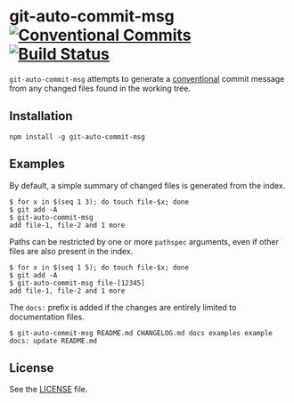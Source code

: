 # git-auto-commit-msg [![Conventional Commits](https://img.shields.io/badge/Conventional%20Commits-1.0.0-yellow.svg)](https://conventionalcommits.org) [![Build Status](https://travis-ci.org/growit-io/git-auto-commit-msg.svg?branch=master)](https://travis-ci.org/growit-io/git-auto-commit-msg)

`git-auto-commit-msg` attempts to generate a [conventional](https://conventionalcommits.org/) commit message from any changed files found in the working tree.

## Installation
    npm install -g git-auto-commit-msg

## Examples
By default, a simple summary of changed files is generated from the index.

    $ for x in $(seq 1 3); do touch file-$x; done
    $ git add -A
    $ git-auto-commit-msg
    add file-1, file-2 and 1 more

Paths can be restricted by one or more `pathspec` arguments, even if other files are also present in the index.

    $ for x in $(seq 1 5); do touch file-$x; done
    $ git add -A
    $ git-auto-commit-msg file-[12345]
    add file-1, file-2 and 1 more

The `docs:` prefix is added if the changes are entirely limited to documentation files.

    $ git-auto-commit-msg README.md CHANGELOG.md docs examples example
    docs: update README.md

## License
See the [LICENSE](LICENSE) file.
